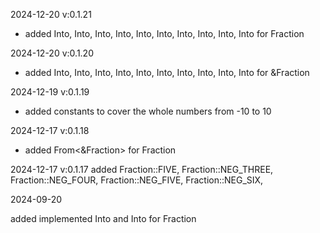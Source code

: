 2024-12-20 v:0.1.21

- added  Into<u8>, Into<u16>, Into<u32>, Into<u64>, Into<u128>, Into<i8>, Into<i16>, Into<i32>, Into<i64>, Into<i128> for Fraction

2024-12-20 v:0.1.20

- added  Into<u8>, Into<u16>, Into<u32>, Into<u64>, Into<u128>, Into<i8>, Into<i16>, Into<i32>, Into<i64>, Into<i128> for &Fraction 

2024-12-19 v:0.1.19

- added constants to cover the whole numbers from -10 to 10

2024-12-17 v:0.1.18

- added From<&Fraction> for Fraction

2024-12-17 v:0.1.17
added Fraction::FIVE, Fraction::NEG_THREE, Fraction::NEG_FOUR, Fraction::NEG_FIVE, Fraction::NEG_SIX, 

2024-09-20

added implemented Into<f32> and Into<f64> for Fraction